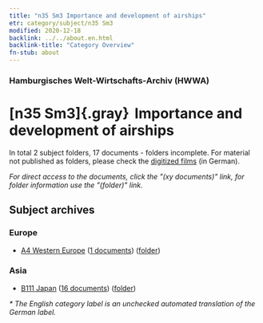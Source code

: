 ```yaml
---
title: "n35 Sm3 Importance and development of airships"
etr: category/subject/n35 Sm3
modified: 2020-12-18
backlink: ../../about.en.html
backlink-title: "Category Overview"
fn-stub: about
---
```


### Hamburgisches Welt-Wirtschafts-Archiv (HWWA)
# [n35 Sm3]{.gray}&#8201; Importance and development of airships&#160; 





In total 2 subject folders, 17 documents - folders incomplete.
For material not published as folders, please check the [digitized films](/film/h1_sh) (in German).

_For direct access to the documents, click the "(xy documents)" link, for folder information use the "(folder)" link._

## Subject archives



### Europe

- [A4 Western Europe](../../../geo/about.en.html#A4) (<a href="https://dfg-viewer.de/show/?tx_dlf[id]=https://pm20.zbw.eu/mets/sh/1408xx/140897/1456xx/145685/public.mets.en.xml" target="_blank">1 documents</a>) ([folder](http://purl.org/pressemappe20/folder/sh/140897,145685))

### Asia

- [B111 Japan](../../../geo/about.en.html#B111) (<a href="https://dfg-viewer.de/show/?tx_dlf[id]=https://pm20.zbw.eu/mets/sh/1412xx/141272/1456xx/145685/public.mets.en.xml" target="_blank">16 documents</a>) ([folder](http://purl.org/pressemappe20/folder/sh/141272,145685))


_* The English category label is an unchecked automated translation of the German label._

